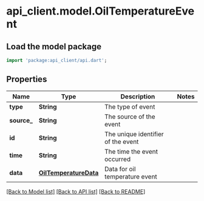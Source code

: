 # api_client.model.OilTemperatureEvent

## Load the model package
```dart
import 'package:api_client/api.dart';
```

## Properties
Name | Type | Description | Notes
------------ | ------------- | ------------- | -------------
**type** | **String** | The type of event | 
**source_** | **String** | The source of the event | 
**id** | **String** | The unique identifier of the event | 
**time** | **String** | The time the event occurred | 
**data** | [**OilTemperatureData**](OilTemperatureData.md) | Data for oil temperature event | 

[[Back to Model list]](../README.md#documentation-for-models) [[Back to API list]](../README.md#documentation-for-api-endpoints) [[Back to README]](../README.md)


